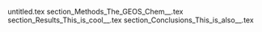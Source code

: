 untitled.tex
section_Methods_The_GEOS_Chem__.tex
section_Results_This_is_cool__.tex
section_Conclusions_This_is_also__.tex